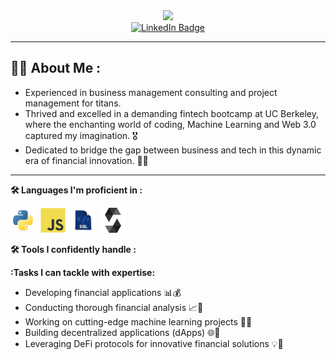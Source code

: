 

<div id="header" align="center">
  <img src="https://cdn.dribbble.com/users/926537/screenshots/8768655/media/0eb8fcc9f2b8a55c589cfabd6cc89d94.gif"width="400"/>
</div>


<div id="badges" align="center">
  <a href="https://www.linkedin.com/in/demigod/">
    <img src="https://img.shields.io/badge/LinkedIn-blue?style=for-the-badge&logo=linkedin&logoColor=white" alt="LinkedIn Badge"/>
  </a>
</div>


---
:woman_technologist: About Me :
---
- Experienced in business management consulting and project management for titans. 
- Thrived and excelled in a demanding fintech bootcamp at UC Berkeley, where the enchanting world of coding, Machine Learning and Web 3.0 captured my imagination. 🎖️
- Dedicated to bridge the gap between business and tech in this dynamic era of financial innovation. 💼💡
---
**:hammer_and_wrench: Languages I'm proficient in :**
<div>
  <img src="https://github.com/devicons/devicon/blob/master/icons/python/python-original.svg" title="Python" alt="Python" width="40" height="40"/>&nbsp;
  <img src="https://github.com/devicons/devicon/blob/master/icons/javascript/javascript-original.svg" title="Javascript" alt="Javascript" width="40" height="40"/>&nbsp;
  <img src="https://github.com/Demigodgeek/Demigodgeek/blob/main/logo/sql.png" title="SQL" alt=SQL" width="40" height="40"/>&nbsp;
  <img src="https://github.com/devicons/devicon/blob/master/icons/solidity/solidity-original.svg" title="Solidity" alt=Solidity" width="40" height="40"/>&nbsp;
</div>

**:hammer_and_wrench: Tools I confidently handle :**


**:Tasks I can tackle with expertise:**

- Developing financial applications 📊💰
- Conducting thorough financial analysis 📈💼
- Working on cutting-edge machine learning projects 🤖🔬
- Building decentralized applications (dApps) 🌐📱
- Leveraging DeFi protocols for innovative financial solutions 💡💸

